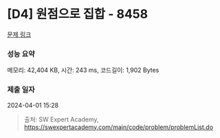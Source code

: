# [D4] 원점으로 집합 - 8458 

[문제 링크](https://swexpertacademy.com/main/code/problem/problemDetail.do?contestProbId=AWzaq5KKk_ADFAVU) 

### 성능 요약

메모리: 42,404 KB, 시간: 243 ms, 코드길이: 1,902 Bytes

### 제출 일자

2024-04-01 15:28



> 출처: SW Expert Academy, https://swexpertacademy.com/main/code/problem/problemList.do
